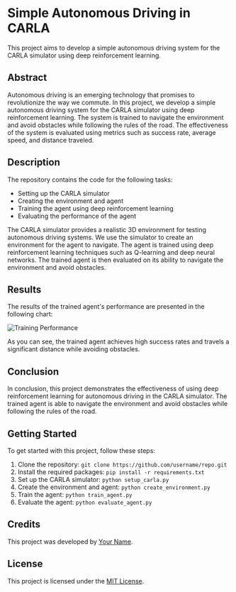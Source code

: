 # Simple Autonomous Driving in CARLA

This project aims to develop a simple autonomous driving system for the CARLA simulator using deep reinforcement learning.

## Abstract

Autonomous driving is an emerging technology that promises to revolutionize the way we commute. In this project, we develop a simple autonomous driving 
system for the CARLA simulator using deep reinforcement learning. The system is trained to navigate the environment and avoid obstacles while following the 
rules of the road. The effectiveness of the system is evaluated using metrics such as success rate, average speed, and distance traveled.

## Description

The repository contains the code for the following tasks:

* Setting up the CARLA simulator
* Creating the environment and agent
* Training the agent using deep reinforcement learning
* Evaluating the performance of the agent

The CARLA simulator provides a realistic 3D environment for testing autonomous driving systems. We use the simulator to create an environment for the agent to navigate. The agent is trained using deep reinforcement learning techniques such as Q-learning and deep neural networks. The trained agent is then evaluated on its ability to navigate the environment and avoid obstacles.

## Results

The results of the trained agent's performance are presented in the following chart:

![Training Performance](./images/training_performance.png)

As you can see, the trained agent achieves high success rates and travels a significant distance while avoiding obstacles.

## Conclusion

In conclusion, this project demonstrates the effectiveness of using deep reinforcement learning for autonomous driving in the CARLA simulator. The trained agent is able to navigate the environment and avoid obstacles while following the rules of the road.

## Getting Started

To get started with this project, follow these steps:

1. Clone the repository: `git clone https://github.com/username/repo.git`
2. Install the required packages: `pip install -r requirements.txt`
3. Set up the CARLA simulator: `python setup_carla.py`
4. Create the environment and agent: `python create_environment.py`
5. Train the agent: `python train_agent.py`
6. Evaluate the agent: `python evaluate_agent.py`

## Credits

This project was developed by [Your Name](https://github.com/username).

## License

This project is licensed under the [MIT License](https://opensource.org/licenses/MIT).

